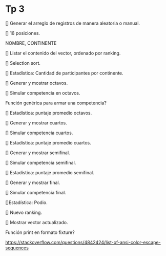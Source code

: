 # Tp 3

[] Generar el arreglo de registros de manera aleatoria o manual.

[] 16 posiciones.

NOMBRE, CONTINENTE

[] Listar el contenido del vector, ordenado por ranking.

[] Selection sort.

[] Estadística: Cantidad de participantes por continente.


[] Generar y mostrar octavos.

[] Simular competencia en octavos.

Función genérica para armar una competencia?

[] Estadística: puntaje promedio octavos.

[] Generar y mostrar cuartos.

[] Simular competencia cuartos.

[] Estadística: puntaje promedio cuartos.


[] Generar y mostrar semifinal.

[] Simular competencia semifinal.

[] Estadística: puntaje promedio semifinal.

[] Generar y mostrar final.

[] Simular competencia final.

[]Estadística: Podio.

[] Nuevo ranking.

[] Mostrar vector actualizado.

Función print en formato fixture?

<https://stackoverflow.com/questions/4842424/list-of-ansi-color-escape-sequences>
